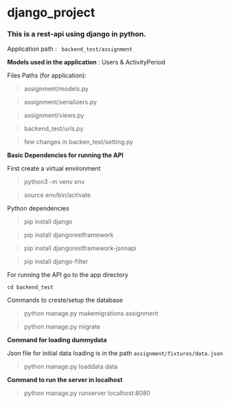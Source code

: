 # django_project
### This is a rest-api using django in python.

Application path : ``` backend_test/assignment```

**Models used in the application** : Users & ActivityPeriod

Files Paths (for application): 
> assignment/models.py

> assignment/serializers.py

> assignment/views.py

> backend_test/urls.py

> few changes in backen_test/setting.py
 
 
**Basic Dependencies for running the API**

First create a virtual environment
>python3 -m venv env

>source env/bin/activate

Python dependencies
>pip install django

>pip install djangorestframework

>pip install djangorestframework-jsonapi

>pip install django-filter

For running the API go to the app directory

```cd backend_test```
 
 Commands to creste/setup the database
 
>python manage.py makemigrations assignment

>python manage.py migrate


**Command for loading dummydata**

Json file for initial data loading is in the path ```assignment/fixtures/data.json```
 
> python manage.py loaddata data

**Command to run the server in localhost**
> python manage.py runserver localhost:8080


 